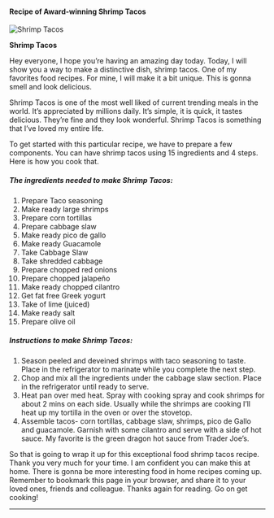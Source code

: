             

#### Recipe of Award-winning Shrimp Tacos

![Shrimp Tacos](https://img-global.cpcdn.com/recipes/f2f5cd23ca32ed8a/751x532cq70/shrimp-tacos-recipe-main-photo.jpg)

**Shrimp Tacos**

Hey everyone, I hope you’re having an amazing day today. Today, I will show you a way to make a distinctive dish, shrimp tacos. One of my favorites food recipes. For mine, I will make it a bit unique. This is gonna smell and look delicious.

Shrimp Tacos is one of the most well liked of current trending meals in the world. It’s appreciated by millions daily. It’s simple, it is quick, it tastes delicious. They’re fine and they look wonderful. Shrimp Tacos is something that I’ve loved my entire life.

To get started with this particular recipe, we have to prepare a few components. You can have shrimp tacos using 15 ingredients and 4 steps. Here is how you cook that.

##### The ingredients needed to make Shrimp Tacos:

1.  Prepare Taco seasoning
2.  Make ready large shrimps
3.  Prepare corn tortillas
4.  Prepare cabbage slaw
5.  Make ready pico de gallo
6.  Make ready Guacamole
7.  Take Cabbage Slaw
8.  Take shredded cabbage
9.  Prepare chopped red onions
10.  Prepare chopped jalapeño
11.  Make ready chopped cilantro
12.  Get fat free Greek yogurt
13.  Take of lime (juiced)
14.  Make ready salt
15.  Prepare olive oil

##### Instructions to make Shrimp Tacos:

1.  Season peeled and deveined shrimps with taco seasoning to taste. Place in the refrigerator to marinate while you complete the next step.
2.  Chop and mix all the ingredients under the cabbage slaw section. Place in the refrigerator until ready to serve.
3.  Heat pan over med heat. Spray with cooking spray and cook shrimps for about 2 mins on each side. Usually while the shrimps are cooking I’ll heat up my tortilla in the oven or over the stovetop.
4.  Assemble tacos- corn tortillas, cabbage slaw, shrimps, pico de Gallo and guacamole. Garnish with some cilantro and serve with a side of hot sauce. My favorite is the green dragon hot sauce from Trader Joe’s.

So that is going to wrap it up for this exceptional food shrimp tacos recipe. Thank you very much for your time. I am confident you can make this at home. There is gonna be more interesting food in home recipes coming up. Remember to bookmark this page in your browser, and share it to your loved ones, friends and colleague. Thanks again for reading. Go on get cooking!

* * *